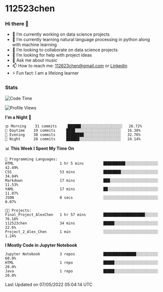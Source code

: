 # 112523chen
### Hi there 👋


- 🔭 I’m currently working on data science projects
- 🌱 I’m currently learning natural language processing in python along with machine learning
- 👯 I’m looking to collaborate on data science projects
- 🤔 I’m looking for help with project ideas
- 💬 Ask me about music
- 📫 How to reach me: [112623chen@gmail.com](mailto:112623chen@gmail.com) or [Linkedin](https://www.linkedin.com/in/112523chen/)
- ⚡ Fun fact: I am a lifelong learner

### Stats
<!--START_SECTION:waka-->
![Code Time](http://img.shields.io/badge/Code%20Time-2%20hrs%2055%20mins-blue)

![Profile Views](http://img.shields.io/badge/Profile%20Views-58-blue)

**I'm a Night 🦉** 

```text
🌞 Morning    31 commits     ██████░░░░░░░░░░░░░░░░░░░   26.72% 
🌆 Daytime    19 commits     ████░░░░░░░░░░░░░░░░░░░░░   16.38% 
🌃 Evening    38 commits     ████████░░░░░░░░░░░░░░░░░   32.76% 
🌙 Night      28 commits     ██████░░░░░░░░░░░░░░░░░░░   24.14%

```


📊 **This Week I Spent My Time On** 

```text
💬 Programming Languages: 
HTML                     1 hr 5 mins         ██████████░░░░░░░░░░░░░░░   42.49% 
CSS                      53 mins             ████████░░░░░░░░░░░░░░░░░   34.84% 
Markdown                 17 mins             ███░░░░░░░░░░░░░░░░░░░░░░   11.53% 
YAML                     17 mins             ██░░░░░░░░░░░░░░░░░░░░░░░   11.07% 
JSON                     0 secs              ░░░░░░░░░░░░░░░░░░░░░░░░░   0.07%

🐱‍💻 Projects: 
Final_Project_AlexChen   1 hr 57 mins        ███████████████████░░░░░░   76.16% 
112523chen               34 mins             █████░░░░░░░░░░░░░░░░░░░░   22.6% 
Project_2_Alex_Chen      1 min               ░░░░░░░░░░░░░░░░░░░░░░░░░   1.24%

```

**I Mostly Code in Jupyter Notebook** 

```text
Jupyter Notebook         3 repos             ███████████████░░░░░░░░░░   60.0% 
HTML                     1 repo              █████░░░░░░░░░░░░░░░░░░░░   20.0% 
Java                     1 repo              █████░░░░░░░░░░░░░░░░░░░░   20.0%

```



 Last Updated on 07/05/2022 05:04:14 UTC
<!--END_SECTION:waka-->
